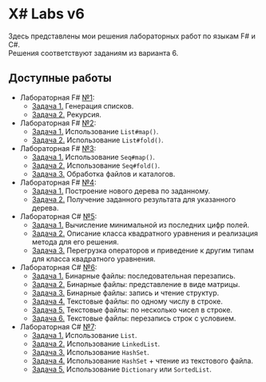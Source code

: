# X# Labs v6
Здесь представлены мои решения лабораторных работ по языкам F# и C#.<br>
Решения соответствуют заданиям из варианта 6.

## Доступные работы
- Лабораторная F# [№1](Lab1):
  - [Задача 1.](Lab1/Task1.fs) Генерация списков.
  - [Задача 2.](Lab1/Task2.fs) Рекурсия.
- Лабораторная F# [№2](Lab2):
  - [Задача 1.](Lab2/Task1.fs) Использование `List#map()`.
  - [Задача 2.](Lab2/Task2.fs) Использование `List#fold()`.
- Лабораторная F# [№3](Lab3):
  - [Задача 1.](Lab3/Task1.fs) Использование `Seq#map()`.
  - [Задача 2.](Lab3/Task2.fs) Использование `Seq#fold()`.
  - [Задача 3.](Lab3/Task3.fs) Обработка файлов и каталогов.
- Лабораторная F# [№4](Lab4):
  - [Задача 1.](Lab4/Task1.fs) Построение нового дерева по заданному.
  - [Задача 2.](Lab4/Task2.fs) Получение заданного результата для указанного дерева.
- Лабораторная C# [№5](Lab5):
  - [Задача 1.](Lab5/Task1.cs) Вычисление минимальной из последних цифр полей.
  - [Задача 2.](Lab5/Task2.cs) Описание класса квадратного уравнения и реализация метода для его решения.
  - [Задача 3.](Lab5/Task3.cs) Перегрузка операторов и приведение к другим типам для класса квадратного уравнения.
- Лабораторная C# [№6](Lab6):
  - [Задача 1.](https://github.com/SoKnight/xsharp-labs-v6/blob/623e2b54d675fbf4be1b09ac2e5ed65e2a397b64/Lab6/Program.cs#L41) Бинарные файлы: последовательная перезапись.
  - [Задача 2.](https://github.com/SoKnight/xsharp-labs-v6/blob/623e2b54d675fbf4be1b09ac2e5ed65e2a397b64/Lab6/Program.cs#L100) Бинарные файлы: представление в виде матрицы.
  - [Задача 3.](https://github.com/SoKnight/xsharp-labs-v6/blob/623e2b54d675fbf4be1b09ac2e5ed65e2a397b64/Lab6/Program.cs#L194) Бинарные файлы: запись и чтение структур.
  - [Задача 4.](https://github.com/SoKnight/xsharp-labs-v6/blob/623e2b54d675fbf4be1b09ac2e5ed65e2a397b64/Lab6/Program.cs#L272) Текстовые файлы: по одному числу в строке.
  - [Задача 5.](https://github.com/SoKnight/xsharp-labs-v6/blob/623e2b54d675fbf4be1b09ac2e5ed65e2a397b64/Lab6/Program.cs#L337) Текстовые файлы: по несколько чисел в строке.
  - [Задача 6.](https://github.com/SoKnight/xsharp-labs-v6/blob/623e2b54d675fbf4be1b09ac2e5ed65e2a397b64/Lab6/Program.cs#L407) Текстовые файлы: перезапись строк с условием.
- Лабораторная C# [№7](Lab7):
  - [Задача 1.](Lab7/Task1.cs) Использование `List`.
  - [Задача 2.](Lab7/Task2.cs) Использование `LinkedList`.
  - [Задача 3.](Lab7/Task3.cs) Использование `HashSet`.
  - [Задача 4.](Lab7/Task4.cs) Использование `HashSet` + чтение из текстового файла.
  - [Задача 5.](Lab7/Task5.cs) Использование `Dictionary` или `SortedList`.
